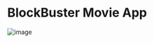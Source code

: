 # BlockBuster Movie App

![image]("https://github.com/erol1098/movie-app-react/tree/master/src/assets/blockBuster-opt.gif")
